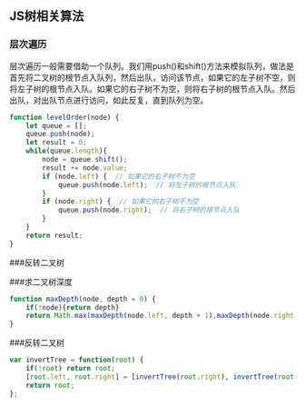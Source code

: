 JS树相关算法
----
### 层次遍历
层次遍历一般需要借助一个队列。我们用push()和shift()方法来模拟队列，做法是首先将二叉树的根节点入队列，然后出队，访问该节点，如果它的左子树不空，则将左子树的根节点入队。如果它的右子树不为空，则将右子树的根节点入队。然后出队，对出队节点进行访问，如此反复，直到队列为空。
```js
function levelOrder(node) {
    let queue = [];
    queue.push(node);
    let result = 0;
    while(queue.length){
        node = queue.shift();
        result += node.value;
        if (node.left) {  // 如果它的右子树不为空
            queue.push(node.left);  // 将左子树的根节点入队
        }
        if (node.right) {  // 如果它的右子树不为空
            queue.push(node.right);  // 将右子树的根节点入队
        }
    }
    return result;
}
```
###反转二叉树

###求二叉树深度

```js
function maxDepth(node, depth = 0) {
    if(!node){return depth}
    return Math.max(maxDepth(node.left, depth + 1),maxDepth(node.right, depth + 1))
}
```

###反转二叉树
```js
var invertTree = function(root) {
    if(!root) return root;
    [root.left, root.right] = [invertTree(root.right), invertTree(root.left)];
    return root;
};
```